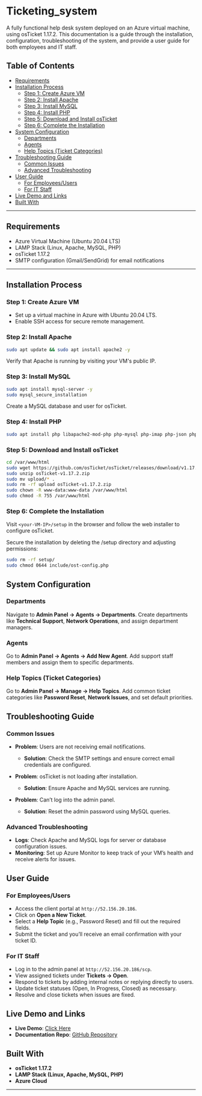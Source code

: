 # Ticketing_system

A fully functional help desk system deployed on an Azure virtual machine, using osTicket 1.17.2. This documentation is a guide through the installation, configuration, troubleshooting of the system, and provide a user guide for both employees and IT staff.

## Table of Contents

- [Requirements](#requirements)
- [Installation Process](#installation-process)
  - [Step 1: Create Azure VM](#step-1-create-azure-vm)
  - [Step 2: Install Apache](#step-2-install-apache)
  - [Step 3: Install MySQL](#step-3-install-mysql)
  - [Step 4: Install PHP](#step-4-install-php)
  - [Step 5: Download and Install osTicket](#step-5-download-and-install-osticket)
  - [Step 6: Complete the Installation](#step-6-complete-the-installation)
- [System Configuration](#system-configuration)
  - [Departments](#departments)
  - [Agents](#agents)
  - [Help Topics (Ticket Categories)](#help-topics-ticket-categories)
- [Troubleshooting Guide](#troubleshooting-guide)
  - [Common Issues](#common-issues)
  - [Advanced Troubleshooting](#advanced-troubleshooting)
- [User Guide](#user-guide)
  - [For Employees/Users](#for-employeesusers)
  - [For IT Staff](#for-it-staff)
- [Live Demo and Links](#live-demo-and-links)
- [Built With](#built-with)

---

## Requirements

- Azure Virtual Machine (Ubuntu 20.04 LTS)
- LAMP Stack (Linux, Apache, MySQL, PHP)
- osTicket 1.17.2
- SMTP configuration (Gmail/SendGrid) for email notifications

---

## Installation Process

### Step 1: Create Azure VM
- Set up a virtual machine in Azure with Ubuntu 20.04 LTS.
- Enable SSH access for secure remote management.

### Step 2: Install Apache
```bash
sudo apt update && sudo apt install apache2 -y
```
Verify that Apache is running by visiting your VM's public IP.

### Step 3: Install MySQL
```bash
sudo apt install mysql-server -y
sudo mysql_secure_installation
```
Create a MySQL database and user for osTicket.

### Step 4: Install PHP
```bash
sudo apt install php libapache2-mod-php php-mysql php-imap php-json php-curl php-mbstring php-xml php-gd php-intl -y
```

### Step 5: Download and Install osTicket
```bash
cd /var/www/html
sudo wget https://github.com/osTicket/osTicket/releases/download/v1.17.2/osTicket-v1.17.2.zip
sudo unzip osTicket-v1.17.2.zip
sudo mv upload/* .
sudo rm -rf upload osTicket-v1.17.2.zip
sudo chown -R www-data:www-data /var/www/html
sudo chmod -R 755 /var/www/html
```

### Step 6: Complete the Installation
Visit `<your-VM-IP>/setup` in the browser and follow the web installer to configure osTicket.

Secure the installation by deleting the /setup directory and adjusting permissions:
```bash
sudo rm -rf setup/
sudo chmod 0644 include/ost-config.php
```

## System Configuration

### Departments
Navigate to **Admin Panel → Agents → Departments**.
Create departments like **Technical Support**, **Network Operations**, and assign department managers.

### Agents
Go to **Admin Panel → Agents → Add New Agent**.
Add support staff members and assign them to specific departments.

### Help Topics (Ticket Categories)
Go to **Admin Panel → Manage → Help Topics**.
Add common ticket categories like **Password Reset**, **Network Issues**, and set default priorities.

## Troubleshooting Guide

### Common Issues

- **Problem**: Users are not receiving email notifications.
  - **Solution**: Check the SMTP settings and ensure correct email credentials are configured.

- **Problem**: osTicket is not loading after installation.
  - **Solution**: Ensure Apache and MySQL services are running.

- **Problem**: Can’t log into the admin panel.
  - **Solution**: Reset the admin password using MySQL queries.

### Advanced Troubleshooting

- **Logs**: Check Apache and MySQL logs for server or database configuration issues.
- **Monitoring**: Set up Azure Monitor to keep track of your VM’s health and receive alerts for issues.

## User Guide

### For Employees/Users
- Access the client portal at `http://52.156.20.186`.
- Click on **Open a New Ticket**.
- Select a **Help Topic** (e.g., Password Reset) and fill out the required fields.
- Submit the ticket and you’ll receive an email confirmation with your ticket ID.

### For IT Staff
- Log in to the admin panel at `http://52.156.20.186/scp`.
- View assigned tickets under **Tickets → Open**.
- Respond to tickets by adding internal notes or replying directly to users.
- Update ticket statuses (Open, In Progress, Closed) as necessary.
- Resolve and close tickets when issues are fixed.

## Live Demo and Links
- **Live Demo**: [Click Here](http://52.156.20.186/)
- **Documentation Repo**: [GitHub Repository](https://github.com/chesahkalu/Ticketing_system)

## Built With
- **osTicket 1.17.2**
- **LAMP Stack (Linux, Apache, MySQL, PHP)**
- **Azure Cloud**

---
